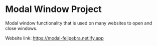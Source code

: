 # Modal Window Project

Modal window functionality that is used on many websites to open and close windows.

Website link: https://modal-felipebra.netlify.app
